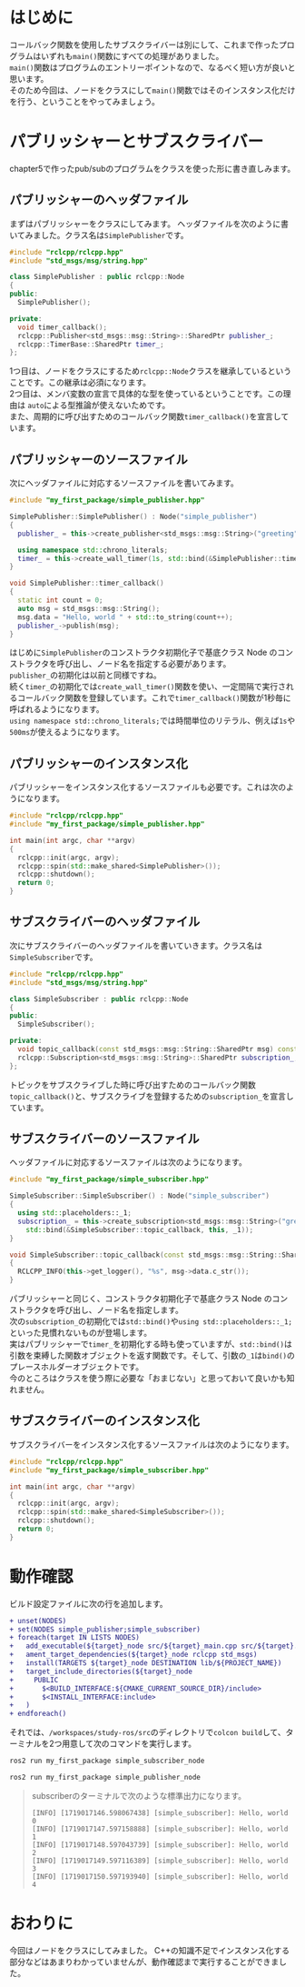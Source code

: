# はじめに
コールバック関数を使用したサブスクライバーは別にして、これまで作ったプログラムはいずれも`main()`関数にすべての処理がありました。  
`main()`関数はプログラムのエントリーポイントなので、なるべく短い方が良いと思います。  
そのため今回は、ノードをクラスにして`main()`関数ではそのインスタンス化だけを行う、ということをやってみましょう。

# パブリッシャーとサブスクライバー
chapter5で作ったpub/subのプログラムをクラスを使った形に書き直しみます。

## パブリッシャーのヘッダファイル
まずはパブリッシャーをクラスにしてみます。
ヘッダファイルを次のように書いてみました。クラス名は`SimplePublisher`です。
```cpp
#include "rclcpp/rclcpp.hpp"
#include "std_msgs/msg/string.hpp"

class SimplePublisher : public rclcpp::Node
{
public:
  SimplePublisher();

private:
  void timer_callback();
  rclcpp::Publisher<std_msgs::msg::String>::SharedPtr publisher_;
  rclcpp::TimerBase::SharedPtr timer_;
};
```
1つ目は、ノードをクラスにするため`rclcpp::Node`クラスを継承しているということです。この継承は必須になります。  
2つ目は、メンバ変数の宣言で具体的な型を使っているということです。この理由は `auto`による型推論が使えないためです。  
また、周期的に呼び出すためのコールバック関数`timer_callback()`を宣言しています。  

## パブリッシャーのソースファイル
次にヘッダファイルに対応するソースファイルを書いてみます。
```cpp
#include "my_first_package/simple_publisher.hpp"

SimplePublisher::SimplePublisher() : Node("simple_publisher")
{
  publisher_ = this->create_publisher<std_msgs::msg::String>("greeting", 1);

  using namespace std::chrono_literals;
  timer_ = this->create_wall_timer(1s, std::bind(&SimplePublisher::timer_callback, this));
}

void SimplePublisher::timer_callback()
{
  static int count = 0;
  auto msg = std_msgs::msg::String();
  msg.data = "Hello, world " + std::to_string(count++);
  publisher_->publish(msg);
}
```
はじめに`SimplePublisher`のコンストラクタ初期化子で基底クラス Node のコンストラクタを呼び出し、ノード名を指定する必要があります。  
`publisher_`の初期化は以前と同様ですね。  
続く`timer_`の初期化では`create_wall_timer()`関数を使い、一定間隔で実行されるコールバック関数を登録しています。これで`timer_callback()`関数が1秒毎に呼ばれるようになります。  
`using namespace std::chrono_literals;`では時間単位のリテラル、例えば`1s`や`500ms`が使えるようになります。

## パブリッシャーのインスタンス化
パブリッシャーをインスタンス化するソースファイルも必要です。これは次のようになります。
```cpp
#include "rclcpp/rclcpp.hpp"
#include "my_first_package/simple_publisher.hpp"

int main(int argc, char **argv)
{
  rclcpp::init(argc, argv);
  rclcpp::spin(std::make_shared<SimplePublisher>());
  rclcpp::shutdown();
  return 0;
}
```

## サブスクライバーのヘッダファイル
次にサブスクライバーのヘッダファイルを書いていきます。クラス名は`SimpleSubscriber`です。
```cpp
#include "rclcpp/rclcpp.hpp"
#include "std_msgs/msg/string.hpp"

class SimpleSubscriber : public rclcpp::Node
{
public:
  SimpleSubscriber();

private:
  void topic_callback(const std_msgs::msg::String::SharedPtr msg) const;
  rclcpp::Subscription<std_msgs::msg::String>::SharedPtr subscription_;
};
```
トピックをサブスクライブした時に呼び出すためのコールバック関数`topic_callback()`と、サブスクライブを登録するための`subscription_`を宣言しています。

## サブスクライバーのソースファイル
ヘッダファイルに対応するソースファイルは次のようになります。
```cpp
#include "my_first_package/simple_subscriber.hpp"

SimpleSubscriber::SimpleSubscriber() : Node("simple_subscriber")
{
  using std::placeholders::_1;
  subscription_ = this->create_subscription<std_msgs::msg::String>("greeting", 1,
    std::bind(&SimpleSubscriber::topic_callback, this, _1));
}

void SimpleSubscriber::topic_callback(const std_msgs::msg::String::SharedPtr msg) const
{
  RCLCPP_INFO(this->get_logger(), "%s", msg->data.c_str());
}
```
パブリッシャーと同じく、コンストラクタ初期化子で基底クラス Node のコンストラクタを呼び出し、ノード名を指定します。  
次の`subscription_`の初期化では`std::bind()`や`using std::placeholders::_1;`といった見慣れないものが登場します。  
実はパブリッシャーで`timer_`を初期化する時も使っていますが、`std::bind()`は引数を束縛した関数オブジェクトを返す関数です。そして、引数の`_1`は`bind()`のプレースホルダーオブジェクトです。  
今のところはクラスを使う際に必要な「おまじない」と思っておいて良いかも知れません。

## サブスクライバーのインスタンス化
サブスクライバーをインスタンス化するソースファイルは次のようになります。
```cpp
#include "rclcpp/rclcpp.hpp"
#include "my_first_package/simple_subscriber.hpp"

int main(int argc, char **argv)
{
  rclcpp::init(argc, argv);
  rclcpp::spin(std::make_shared<SimpleSubscriber>());
  rclcpp::shutdown();
  return 0;
}
```

# 動作確認
ビルド設定ファイルに次の行を追加します。
```diff
+ unset(NODES)
+ set(NODES simple_publisher;simple_subscriber)
+ foreach(target IN LISTS NODES)
+   add_executable(${target}_node src/${target}_main.cpp src/${target}.cpp)
+   ament_target_dependencies(${target}_node rclcpp std_msgs)
+   install(TARGETS ${target}_node DESTINATION lib/${PROJECT_NAME})
+   target_include_directories(${target}_node
+     PUBLIC
+       $<BUILD_INTERFACE:${CMAKE_CURRENT_SOURCE_DIR}/include>
+       $<INSTALL_INTERFACE:include>
+   )
+ endforeach()
```
それでは、`/workspaces/study-ros/src`のディレクトリで`colcon build`して、ターミナルを2つ用意して次のコマンドを実行します。
```bash
ros2 run my_first_package simple_subscriber_node 
```

```bash
ros2 run my_first_package simple_publisher_node
```
> subscriberのターミナルで次のような標準出力になります。
> ```
> [INFO] [1719017146.598067438] [simple_subscriber]: Hello, world 0
> [INFO] [1719017147.597158888] [simple_subscriber]: Hello, world 1
> [INFO] [1719017148.597043739] [simple_subscriber]: Hello, world 2
> [INFO] [1719017149.597116389] [simple_subscriber]: Hello, world 3
> [INFO] [1719017150.597193940] [simple_subscriber]: Hello, world 4
> ```

# おわりに
今回はノードをクラスにしてみました。
C++の知識不足でインスタンス化する部分などはあまりわかっていませんが、動作確認まで実行することができました。